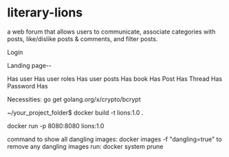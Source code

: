 # literary-lions

a web forum that allows users to communicate, associate categories with posts, like/dislike posts & comments, and filter posts.

Login

Landing page--

Has user
Has user roles 
Has user posts
Has book
Has Post
Has Thread
Has Password
Has 

Necessities:
go get golang.org/x/crypto/bcrypt

~/your_project_folder$ docker build -t lions:1.0 .

docker run -p 8080:8080 lions:1.0

command to show all dangling images:
docker images -f "dangling=true"
to remove any dangling images  run:
docker system prune